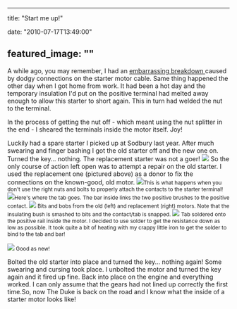 
---
title: "Start me up!"

date: "2010-07-17T13:49:00"

featured_image: ""
---


A while ago, you may remember, I had an <a href="http://blog.danandtheduke.co.uk/2010/03/kindness-of-strangers.html"><span>embarrassing</span> breakdown </a>caused by dodgy connections on the starter motor cable. Same thing happened the other day when I got home from work. It had been a hot day and the temporary insulation I'd put on the positive terminal had melted away enough to allow <span>this</span> starter to short again. This in turn had welded the nut to the terminal.

In the process of getting the nut off - which meant using the nut splitter in the end - I sheared the terminals inside the motor itself. Joy!

Luckily had a spare starter I picked up at <span>Sodbury</span> last year. After much swearing and finger bashing I got the old starter off and the new one on. Turned the key... nothing. The replacement starter was not a goer!
<a href="http://3.bp.blogspot.com/_62oTnOHwOSo/TEG1L7nI2sI/AAAAAAAACMU/VgZXeS2C9Aw/s1600/IMG_0019.JPG"><img src="http://3.bp.blogspot.com/_62oTnOHwOSo/TEG1L7nI2sI/AAAAAAAACMU/VgZXeS2C9Aw/s320/IMG_0019.JPG"/></a>
So the only course of action left open was to attempt a repair on the old starter. I used the replacement one (pictured above) as a donor to fix the connections on the known-good, old motor.
<a href="http://2.bp.blogspot.com/_62oTnOHwOSo/TEG1FqCEHcI/AAAAAAAACMM/txvHnJs9xkM/s1600/IMG_0020.JPG"><img src="http://2.bp.blogspot.com/_62oTnOHwOSo/TEG1FqCEHcI/AAAAAAAACMM/txvHnJs9xkM/s320/IMG_0020.JPG"/></a><span style="font-size:85%;">This is what happens when you don't use the right nuts and bolts to properly attach the contacts to the starter terminal!</span> 
 <a href="http://4.bp.blogspot.com/_62oTnOHwOSo/TEG1FSs7pgI/AAAAAAAACME/iaplDnzWoj4/s1600/IMG_0025.JPG"><img src="http://4.bp.blogspot.com/_62oTnOHwOSo/TEG1FSs7pgI/AAAAAAAACME/iaplDnzWoj4/s320/IMG_0025.JPG"/></a><span style="font-size:85%;">Here's where the tab goes. The bar inside links the two positive brushes to the positive contact. </span>
<a href="http://4.bp.blogspot.com/_62oTnOHwOSo/TEG1FNXUKEI/AAAAAAAACL8/sVOU9l7Z6AQ/s1600/IMG_0027.JPG"><img src="http://4.bp.blogspot.com/_62oTnOHwOSo/TEG1FNXUKEI/AAAAAAAACL8/sVOU9l7Z6AQ/s320/IMG_0027.JPG"/></a><span style="font-size:85%;"> Bits and bobs from the old (left) and replacement (right) motors. Note that the insulating bush is smashed to bits and the contact/tab is snapped.
</span>
<a href="http://1.bp.blogspot.com/_62oTnOHwOSo/TEG1E_EmHAI/AAAAAAAACL0/ERsbaTmaq80/s1600/IMG_0030.JPG"><img src="http://1.bp.blogspot.com/_62oTnOHwOSo/TEG1E_EmHAI/AAAAAAAACL0/ERsbaTmaq80/s320/IMG_0030.JPG"/></a> <span style="font-size:85%;">Tab soldered onto the positive rail inside the motor. I decided to use solder to get the resistance down as low as possible. It took quite a bit of heating with my crappy little iron to get the solder to bind to the tab and bar!</span>

<a href="http://4.bp.blogspot.com/_62oTnOHwOSo/TEG1Ek2aGWI/AAAAAAAACLs/SnFe-_dyazg/s1600/IMG_0033.JPG"><img src="http://4.bp.blogspot.com/_62oTnOHwOSo/TEG1Ek2aGWI/AAAAAAAACLs/SnFe-_dyazg/s320/IMG_0033.JPG"/></a><span style="font-size:85%;"> Good as new!</span>

Bolted the old starter into place and turned the key... nothing again! Some swearing and cursing took place. I unbolted the motor and turned the key again and it fired up fine. Back into place on the engine and everything worked. I can only assume that the gears had not lined up correctly the first time.So, now The Duke is back on the road and I know what the inside of a starter motor looks like! 